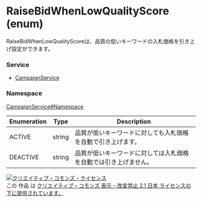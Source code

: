 # RaiseBidWhenLowQualityScore (enum)
RaiseBidWhenLowQualityScoreは、品質の低いキーワードの入札価格を引き上げ設定ができます。

### Service
+ [CampaignService](../../services/CampaignService.md)

### Namespace
[CampaignService#Namespace](../../services/CampaignService.md#namespace)

| Enumeration | Type | Description |
|---|---|---|
| ACTIVE| string| 品質が低いキーワードに対しても入札価格を自動で引き上げます。 |
| DEACTIVE| string| 品質が低いキーワードに対しては入札価格を自動では引き上げません。 |

<a rel="license" href="http://creativecommons.org/licenses/by-nd/2.1/jp/"><img alt="クリエイティブ・コモンズ・ライセンス" style="border-width:0" src="https://i.creativecommons.org/l/by-nd/2.1/jp/88x31.png" /></a><br />この 作品 は <a rel="license" href="http://creativecommons.org/licenses/by-nd/2.1/jp/">クリエイティブ・コモンズ 表示 - 改変禁止 2.1 日本 ライセンスの下に提供されています。</a>
